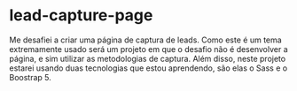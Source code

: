 # lead-capture-page
Me desafiei a criar uma página de captura de leads. Como este é um tema extremamente usado será um projeto em que o desafio não é desenvolver a página, e sim utilizar as metodologias de captura. Além disso, neste projeto estarei usando duas tecnologias que estou aprendendo, são elas o Sass e o Boostrap 5.
